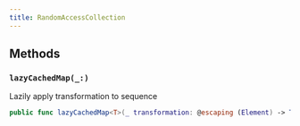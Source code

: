 ```yaml
---
title: RandomAccessCollection
---
```


## Methods

### `lazyCachedMap(_:)`

Lazily apply transformation to sequence

``` swift
public func lazyCachedMap<T>(_ transformation: @escaping (Element) -> T) -> LazyCachedMapCollection<T> 
```
